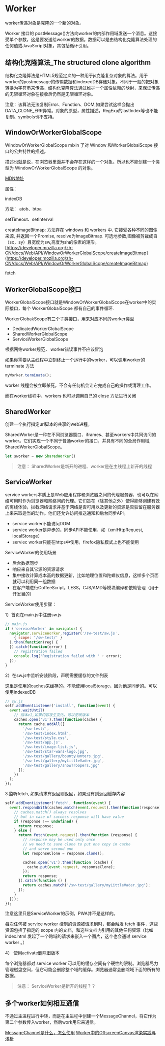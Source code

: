 # Worker

worker传递对象是克隆的一个新的对象。

Worker 接口的 postMessage()方法向worker的内部作用域发送一个消息。这接受单个参数，这是要发送给worker的数据。数据可以是由结构化克隆算法处理的任何值或JavaScript对象，其包括循环引用。

## 结构化克隆算法_The structured clone algorithm

结构化克隆算法是HTML5规范定义的一种用于js克隆复杂对象的算法。用于worker的postmessage的传输数据和indexedDB存储对象。不同于一般的把对象转换为字符串来传递，结构化克隆算法通过维护一个属性依赖的映射，来保证传递的无限循环对象在接收后仍然是无限循环对象。

注意：该算法无法复制Error、Function、DOM,如果尝试这样会抛出DATA_CLONE_ERR异常。对象的原型，属性描述，RegExp的lastIndex等也不能复制。symbols也不支持。

## WindowOrWorkerGlobalScope

WindowOrWorkerGlobalScope mixin 了对 Window 和WorkerGlobalScope 接口的公共特性的描述。

描述也就是说，在浏览器里面并不会存在这样的一个对象。所以也不能创建一个类型为 WindowOrWorkerGlobalScope 的对象。

[MDN地址](https://developer.mozilla.org/zh-CN/docs/Web/API/WindowOrWorkerGlobalScope)

属性：

indexDB

方法：
atob、btoa

setTimeout、setInterval

createImageBitmap: 方法存在 windows 和 workers 中. 它接受各种不同的图像来源, 并返回一个Promise, resolve为ImageBitmap. 可选地参数,图像被剪裁成自（sx，sy）且宽度为sw,高度为sh的像素的矩形。[https://developer.mozilla.org/zh-CN/docs/Web/API/WindowOrWorkerGlobalScope/createImageBitmap](https://developer.mozilla.org/zh-CN/docs/Web/API/WindowOrWorkerGlobalScope/createImageBitmap)

fetch

## WorkerGlobalScope接口

WorkerGlobalScope接口就是WindowOrWorkerGlobalScope在worker中的实际接口，每个 WorkerGlobalScope 都有自己的事件循环.

WorkerGlobakScope有三个子类接口，用来对应不同的worker类型

- DedicatedWorkerGlobalScope
- SharedWorkerGlobalScope
- ServiceWorkerGlobalScope

根据网络worker规范， worker错误事件不应该冒泡

如果你需要从主线程中立刻终止一个运行中的worker，可以调用worker的terminate 方法

```javascript
myWorker.terminate();
```

worker 线程会被立即杀死，不会有任何机会让它完成自己的操作或清理工作。

而在worker线程中，workers 也可以调用自己的 close  方法进行关闭

## SharedWorker

创建一个执行指定url脚本的共享的web进程。

SharedWorker是一种在不同浏览器窗口、iframes、甚至workers中共同访问的worker。它们实现一个不同于普通worker的接口，并具有不同的全局作用域, SharedWorkerGlobalScope。

```js
let sworker = new SharedWorker()
```

> 注意： SharedWorker是新开的进程、worker是在主线程上新开的线程

## ServiceWorker

service workers本质上是Web应用程序和浏览器之间的代理服务器，也可以在网络可用时作为浏览器和网络间的代理。它们旨在（除其他之外）使得能够创建有效的离线体验，拦截网络请求并基于网络是否可用以及更新的资源是否驻留在服务器上来采取适当的动作。他们还允许访问推送通知和后台同步API。

- service worker不能访问DOM
- service worker是异步的，同步API不能使用，如（xmlHttpRequest, localStorage）
- serviec worker只能在https中使用，firefox隐私模式上也不能使用
  
ServiceWorker的使用场景

- 后台数据同步
- 响应来自其它源的资源请求
- 集中接收计算成本高的数据更新，比如地理位置和陀螺仪信息，这样多个页面就可以利用同一组数据
- 在客户端进行CoffeeScript，LESS，CJS/AMD等模块编译和依赖管理（用于开发目的）

ServiceWorker使用步骤：

1）首页在main.js中注册sw.js

```js
// main.js
if ('serviceWorker' in navigator) {
  navigator.serviceWorker.register('/sw-test/sw.js',
    { scope: '/sw-test/' }
  ).then(function(reg) {
  }).catch(function(error) {
    // registration failed
    console.log('Registration failed with ' + error);
  });
}
```

2）在sw.js中监听安装阶段，声明需要缓存的文件列表

这里是使用的caches来缓存的。不能使用localStorage，因为他是同步的。可以使用indexedDB

```js
// sw.js
self.addEventListener('install', function(event) {
  event.waitUntil(
    // 版本v1,如果内容发生变化，可以更改版本
    caches.open('v1').then(function(cache) {
      return cache.addAll([
        '/sw-test/',
        '/sw-test/index.html',
        '/sw-test/style.css',
        '/sw-test/app.js',
        '/sw-test/image-list.js',
        '/sw-test/star-wars-logo.jpg',
        '/sw-test/gallery/bountyHunters.jpg',
        '/sw-test/gallery/myLittleVader.jpg',
        '/sw-test/gallery/snowTroopers.jpg'
      ]);
    })
  );
});
```

3.监听fetch, 如果请求有返回则返回，如果没有则返回缓存内容

```js
self.addEventListener('fetch', function(event) {
  event.respondWith(caches.match(event.request).then(function(response) {
    // caches.match() always resolves
    // but in case of success response will have value
    if (response !== undefined) {
      return response;
    } else {
      return fetch(event.request).then(function (response) {
        // response may be used only once
        // we need to save clone to put one copy in cache
        // and serve second one
        let responseClone = response.clone();

        caches.open('v1').then(function (cache) {
          cache.put(event.request, responseClone);
        });
        return response;
      }).catch(function () {
        return caches.match('/sw-test/gallery/myLittleVader.jpg');
      });
    }
  }));
});
```

注意这里只是ServiceWorker的示例，PWA并不是这样的。

每次任何被 service worker 控制的资源被请求到时，都会触发 fetch 事件，这些资源包括了指定的 scope 内的文档，和这些文档内引用的其他任何资源（比如 index.html 发起了一个跨域的请求来嵌入一个图片，这个也会通过 service worker 。）

4） 使用activate删除旧版本

每个浏览器都对 service worker 可以用的缓存空间有个硬性的限制。浏览器尽力管理磁盘空间，但它可能会删除整个域的缓存。浏览器通常会删除域下面的所有的数据。

> 注意： ServiceWorker是新开的线程？？

## 多个worker如何相互通信

不通过主进程进行中转，而是在主进程中创建一个MessageChannel，将它作为第二个参数传入worker，然后work用它来通信。

[MessageChannel是什么，怎么使用](https://www.jianshu.com/p/4f07ef18b5d7)
[Worker中的OffscreenCanvas渲染实践与浅析](https://yrq110.me/post/front-end/offscreen-canvas-practice/?hmsr=toutiao.io&utm_medium=toutiao.io&utm_source=toutiao.io)